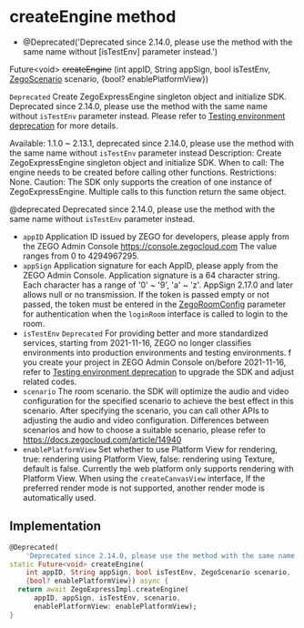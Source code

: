 


# createEngine method







- @Deprecated(&#39;Deprecated since 2.14.0, please use the method with the same name without [isTestEnv] parameter instead.&#39;)

Future&lt;void> ~~createEngine~~
(int appID, String appSign, bool isTestEnv, [ZegoScenario](../../zego_uikit_prebuilt_live_audio_room/ZegoScenario.md) scenario, {bool? enablePlatformView})





<p><code>Deprecated</code> Create ZegoExpressEngine singleton object and initialize SDK. Deprecated since 2.14.0, please use the method with the same name without <code>isTestEnv</code> parameter instead. Please refer to <a href="https://docs.zegocloud.com/article/13315">Testing environment deprecation</a> for more details.</p>
<p>Available: 1.1.0 ~ 2.13.1, deprecated since 2.14.0, please use the method with the same name without <code>isTestEnv</code> parameter instead
Description: Create ZegoExpressEngine singleton object and initialize SDK.
When to call: The engine needs to be created before calling other functions.
Restrictions: None.
Caution: The SDK only supports the creation of one instance of ZegoExpressEngine. Multiple calls to this function return the same object.</p>
<p>@deprecated Deprecated since 2.14.0, please use the method with the same name without <code>isTestEnv</code> parameter instead.</p>
<ul>
<li><code>appID</code> Application ID issued by ZEGO for developers, please apply from the ZEGO Admin Console <a href="https://console.zegocloud.com">https://console.zegocloud.com</a> The value ranges from 0 to 4294967295.</li>
<li><code>appSign</code> Application signature for each AppID, please apply from the ZEGO Admin Console. Application signature is a 64 character string. Each character has a range of '0' ~ '9', 'a' ~ 'z'. AppSign 2.17.0 and later allows null or no transmission. If the token is passed empty or not passed, the token must be entered in the <a href="../../zego_uikit_prebuilt_live_audio_room/ZegoRoomConfig-class.md">ZegoRoomConfig</a> parameter for authentication when the <code>loginRoom</code> interface is called to login to the room.</li>
<li><code>isTestEnv</code> <code>Deprecated</code> For providing better and more standardized services, starting from 2021-11-16, ZEGO no longer classifies environments into production environments and testing environments. f you create your project in ZEGO Admin Console on/before 2021-11-16, refer to <a href="https://docs.zegocloud.com/article/13315">Testing environment deprecation</a> to upgrade the SDK and adjust related codes.</li>
<li><code>scenario</code> The room scenario. the SDK will optimize the audio and video configuration for the specified scenario to achieve the best effect in this scenario. After specifying the scenario, you can call other APIs to adjusting the audio and video configuration. Differences between scenarios and how to choose a suitable scenario, please refer to <a href="https://docs.zegocloud.com/article/14940">https://docs.zegocloud.com/article/14940</a></li>
<li><code>enablePlatformView</code> Set whether to use Platform View for rendering, true: rendering using Platform View, false: rendering using Texture, default is false. Currently the web platform only supports rendering with Platform View. When using the <code>createCanvasView</code> interface, If the preferred render mode is not supported, another render mode is automatically used.</li>
</ul>



## Implementation

```dart
@Deprecated(
    'Deprecated since 2.14.0, please use the method with the same name without [isTestEnv] parameter instead.')
static Future<void> createEngine(
    int appID, String appSign, bool isTestEnv, ZegoScenario scenario,
    {bool? enablePlatformView}) async {
  return await ZegoExpressImpl.createEngine(
      appID, appSign, isTestEnv, scenario,
      enablePlatformView: enablePlatformView);
}
```







